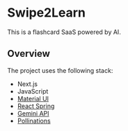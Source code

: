 # Swipe2Learn

This is a flashcard SaaS powered by AI.

## Overview

The project uses the following stack:

- Next.js
- JavaScript
- [Material UI](https://mui.com/material-ui/)
- [React Spring](https://www.react-spring.dev/)
- [Gemini API](https://ai.google.dev/gemini-api/docs/quickstart?lang=node)
- [Pollinations](https://image.pollinations.ai/prompt/)
